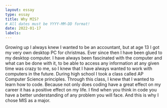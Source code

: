 ```yaml
---
layout: essay
type: essay
title: Why MIS?
# All dates must be YYYY-MM-DD format!
date: 2022-01-17
labels:
---
```


Growing up I always knew I wanted to be an accountant, but at age 13 I got my very own desktop PC for christmas. Ever since then I have been glued to my desktop computer. I have always been fascinated with the computer and what can be done with it, to be able to access any information at any given time was crazy to me, so I knew that I have always wanted to work with computers in the future. During high school I took a class called AP Computer Science principles. Through this class, I knew that I wanted to learn how to code. Because not only does coding have a great effect on my career it has a positive effect on my life. I find when you think in code you have a better understanding of any problem you will face. And this is why I chose MIS as a major.
